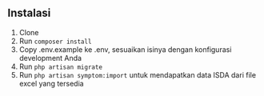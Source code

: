 ## Instalasi

1. Clone
2. Run `composer install`
3. Copy .env.example ke .env, sesuaikan isinya dengan konfigurasi development Anda
4. Run `php artisan migrate`
5. Run `php artisan symptom:import` untuk mendapatkan data ISDA dari file excel yang tersedia
